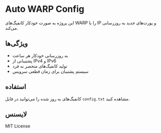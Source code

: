 # Auto WARP Config

این پروژه به صورت خودکار کانفیگ‌های WARP را با IP و پورت‌های جدید به روزرسانی می‌کند.

## ویژگی‌ها

- به روزرسانی خودکار هر ساعت
- پشتیبانی از IPv4 و IPv6
- تولید کانفیگ‌های منحصر به فرد
- سیستم پشتیبان برای زمان قطعی سرویس

## استفاده

کانفیگ‌های به روز شده را می‌توانید در فایل `config.txt` مشاهده کنید.

## لایسنس

MIT License
